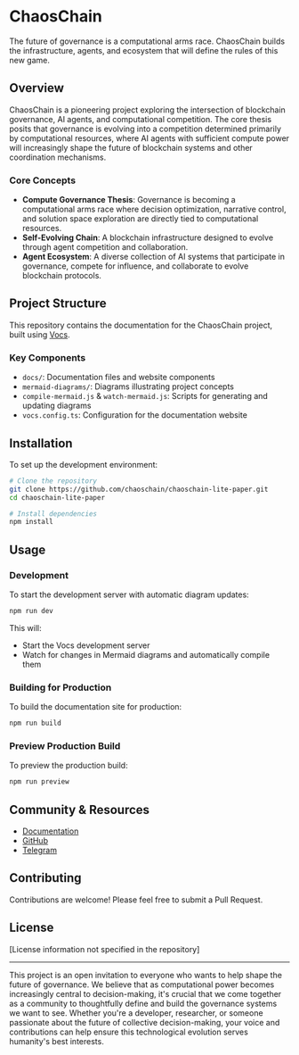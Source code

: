 # ChaosChain

The future of governance is a computational arms race. ChaosChain builds the infrastructure, agents, and ecosystem that will define the rules of this new game.

## Overview

ChaosChain is a pioneering project exploring the intersection of blockchain governance, AI agents, and computational competition. The core thesis posits that governance is evolving into a competition determined primarily by computational resources, where AI agents with sufficient compute power will increasingly shape the future of blockchain systems and other coordination mechanisms.

### Core Concepts

- **Compute Governance Thesis**: Governance is becoming a computational arms race where decision optimization, narrative control, and solution space exploration are directly tied to computational resources.
- **Self-Evolving Chain**: A blockchain infrastructure designed to evolve through agent competition and collaboration.
- **Agent Ecosystem**: A diverse collection of AI systems that participate in governance, compete for influence, and collaborate to evolve blockchain protocols.

## Project Structure

This repository contains the documentation for the ChaosChain project, built using [Vocs](https://vocs.dev).

### Key Components

- `docs/`: Documentation files and website components
- `mermaid-diagrams/`: Diagrams illustrating project concepts 
- `compile-mermaid.js` & `watch-mermaid.js`: Scripts for generating and updating diagrams
- `vocs.config.ts`: Configuration for the documentation website

## Installation

To set up the development environment:

```bash
# Clone the repository
git clone https://github.com/chaoschain/chaoschain-lite-paper.git
cd chaoschain-lite-paper

# Install dependencies
npm install
```

## Usage

### Development

To start the development server with automatic diagram updates:

```bash
npm run dev
```

This will:
- Start the Vocs development server
- Watch for changes in Mermaid diagrams and automatically compile them

### Building for Production

To build the documentation site for production:

```bash
npm run build
```

### Preview Production Build

To preview the production build:

```bash
npm run preview
```

## Community & Resources

- [Documentation](https://chaoschain.ai)
- [GitHub](https://github.com/chaoschain)
- [Telegram](https://t.me/thechaoschain)

## Contributing

Contributions are welcome! Please feel free to submit a Pull Request.

## License

[License information not specified in the repository]

---

This project is an open invitation to everyone who wants to help shape the future of governance. We believe that as computational power becomes increasingly central to decision-making, it's crucial that we come together as a community to thoughtfully define and build the governance systems we want to see. Whether you're a developer, researcher, or someone passionate about the future of collective decision-making, your voice and contributions can help ensure this technological evolution serves humanity's best interests.
